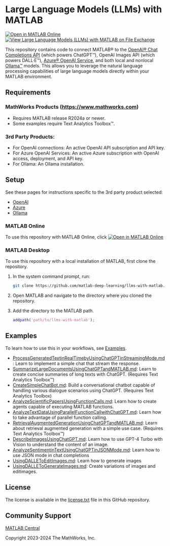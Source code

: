 # Large Language Models (LLMs) with MATLAB

[![Open in MATLAB Online](https://www.mathworks.com/images/responsive/global/open-in-matlab-online.svg)](https://matlab.mathworks.com/open/github/v1?repo=matlab-deep-learning/llms-with-matlab) [![View Large Language Models (LLMs) with MATLAB on File Exchange](https://www.mathworks.com/matlabcentral/images/matlab-file-exchange.svg)](https://www.mathworks.com/matlabcentral/fileexchange/163796-large-language-models-llms-with-matlab) 

This repository contains code to connect MATLAB® to the [OpenAI® Chat Completions API](https://platform.openai.com/docs/guides/text-generation/chat-completions-api) (which powers ChatGPT™), OpenAI Images API (which powers DALL·E™), [Azure® OpenAI Service](https://learn.microsoft.com/en-us/azure/ai-services/openai/), and both local and nonlocal [Ollama™](https://ollama.com/) models. This allows you to leverage the natural language processing capabilities of large language models directly within your MATLAB environment.

## Requirements

### MathWorks Products (https://www.mathworks.com)

- Requires MATLAB release R2024a or newer.
- Some examples require Text Analytics Toolbox™.

### 3rd Party Products:

- For OpenAI connections: An active OpenAI API subscription and API key.
- For Azure OpenAI Services: An active Azure subscription with OpenAI access, deployment, and API key.
- For Ollama: An Ollama installation.

## Setup

See these pages for instructions specific to the 3rd party product selected:

* [OpenAI](doc/OpenAI.md)
* [Azure](doc/Azure.md)
* [Ollama](doc/Ollama.md)


### MATLAB Online

To use this repository with MATLAB Online, click [![Open in MATLAB Online](https://www.mathworks.com/images/responsive/global/open-in-matlab-online.svg)](https://matlab.mathworks.com/open/github/v1?repo=matlab-deep-learning/llms-with-matlab)


### MATLAB Desktop

To use this repository with a local installation of MATLAB, first clone the repository. 

1. In the system command prompt, run:

    ```bash
    git clone https://github.com/matlab-deep-learning/llms-with-matlab.git
    ```
   
2. Open MATLAB and navigate to the directory where you cloned the repository.

3. Add the directory to the MATLAB path.

    ```matlab
    addpath('path/to/llms-with-matlab');
    ```

## Examples
To learn how to use this in your workflows, see [Examples](/examples/).

- [ProcessGeneratedTextinRealTimebyUsingChatGPTinStreamingMode.md](/examples/ProcessGeneratedTextinRealTimebyUsingChatGPTinStreamingMode.md): Learn to implement a simple chat that stream the response. 
- [SummarizeLargeDocumentsUsingChatGPTandMATLAB.md](/examples/SummarizeLargeDocumentsUsingChatGPTandMATLAB.md): Learn to create concise summaries of long texts with ChatGPT. (Requires Text Analytics Toolbox™)
- [CreateSimpleChatBot.md](/examples/CreateSimpleChatBot.md): Build a conversational chatbot capable of handling various dialogue scenarios using ChatGPT. (Requires Text Analytics Toolbox)
- [AnalyzeScientificPapersUsingFunctionCalls.md](/examples/AnalyzeScientificPapersUsingFunctionCalls.md): Learn how to create agents capable of executing MATLAB functions. 
- [AnalyzeTextDataUsingParallelFunctionCallwithChatGPT.md](/examples/AnalyzeTextDataUsingParallelFunctionCallwithChatGPT.md): Learn how to take advantage of parallel function calling. 
- [RetrievalAugmentedGenerationUsingChatGPTandMATLAB.md](/examples/RetrievalAugmentedGenerationUsingChatGPTandMATLAB.md): Learn about retrieval augmented generation with a simple use case. (Requires Text Analytics Toolbox™)
- [DescribeImagesUsingChatGPT.md](/examples/DescribeImagesUsingChatGPT.md): Learn how to use GPT-4 Turbo with Vision to understand the content of an image. 
- [AnalyzeSentimentinTextUsingChatGPTinJSONMode.md](/examples/AnalyzeSentimentinTextUsingChatGPTinJSONMode.md): Learn how to use JSON mode in chat completions
- [UsingDALLEToEditImages.md](/examples/UsingDALLEToEditImages.md): Learn how to generate images
- [UsingDALLEToGenerateImages.md](/examples/UsingDALLEToGenerateImages.md): Create variations of images and editimages. 

## License

The license is available in the [license.txt](license.txt) file in this GitHub repository.

## Community Support
[MATLAB Central](https://www.mathworks.com/matlabcentral)

Copyright 2023-2024 The MathWorks, Inc.

